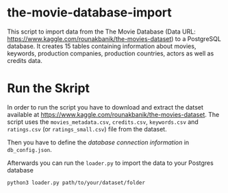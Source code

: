 # the-movie-database-import
This script to import data from the The Movie Database (Data URL: https://www.kaggle.com/rounakbanik/the-movies-dataset) to a PostgreSQL database. It creates 15 tables containing information about movies, keywords, production companies, production countries, actors as well as credits data.

# Run the Skript
In order to run the script you have to download and extract the datset available at https://www.kaggle.com/rounakbanik/the-movies-dataset.
The script uses the `movies_metadata.csv`, `credits.csv`, `keywords.csv` and `ratings.csv` (or `ratings_small.csv`) file from the dataset.

Then you have to define the *database connection information* in `db_config.json`.

Afterwards you can run the `loader.py` to import the data to your Postgres database
```
python3 loader.py path/to/your/dataset/folder
```
